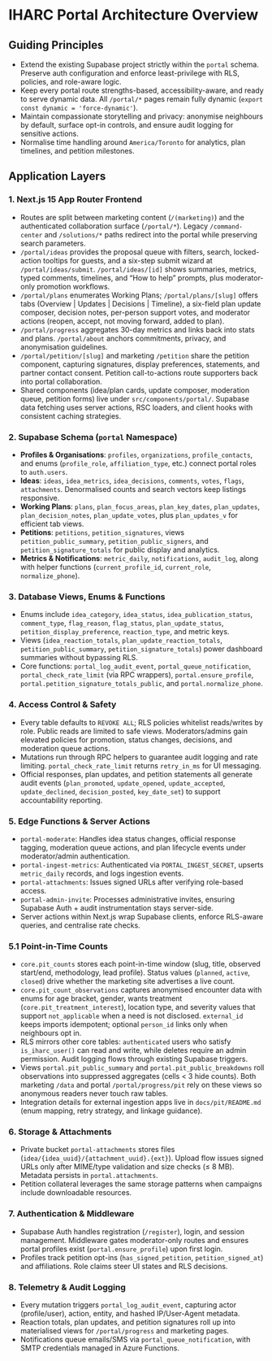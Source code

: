 # IHARC Portal Architecture Overview

## Guiding Principles
- Extend the existing Supabase project strictly within the `portal` schema. Preserve auth configuration and enforce least-privilege with RLS, policies, and role-aware logic.
- Keep every portal route strengths-based, accessibility-aware, and ready to serve dynamic data. All `/portal/*` pages remain fully dynamic (`export const dynamic = 'force-dynamic'`).
- Maintain compassionate storytelling and privacy: anonymise neighbours by default, surface opt-in controls, and ensure audit logging for sensitive actions.
- Normalise time handling around `America/Toronto` for analytics, plan timelines, and petition milestones.

## Application Layers

### 1. Next.js 15 App Router Frontend
- Routes are split between marketing content (`/(marketing)`) and the authenticated collaboration surface (`/portal/*`). Legacy `/command-center` and `/solutions/*` paths redirect into the portal while preserving search parameters.
- `/portal/ideas` provides the proposal queue with filters, search, locked-action tooltips for guests, and a six-step submit wizard at `/portal/ideas/submit`. `/portal/ideas/[id]` shows summaries, metrics, typed comments, timelines, and “How to help” prompts, plus moderator-only promotion workflows.
- `/portal/plans` enumerates Working Plans; `/portal/plans/[slug]` offers tabs (Overview | Updates | Decisions | Timeline), a six-field plan update composer, decision notes, per-person support votes, and moderator actions (reopen, accept, not moving forward, added to plan).
- `/portal/progress` aggregates 30-day metrics and links back into stats and plans. `/portal/about` anchors commitments, privacy, and anonymisation guidelines.
- `/portal/petition/[slug]` and marketing `/petition` share the petition component, capturing signatures, display preferences, statements, and partner contact consent. Petition call-to-actions route supporters back into portal collaboration.
- Shared components (idea/plan cards, update composer, moderation queue, petition forms) live under `src/components/portal/`. Supabase data fetching uses server actions, RSC loaders, and client hooks with consistent caching strategies.

### 2. Supabase Schema (`portal` Namespace)
- **Profiles & Organisations**: `profiles`, `organizations`, `profile_contacts`, and enums (`profile_role`, `affiliation_type`, etc.) connect portal roles to `auth.users`.
- **Ideas**: `ideas`, `idea_metrics`, `idea_decisions`, `comments`, `votes`, `flags`, `attachments`. Denormalised counts and search vectors keep listings responsive.
- **Working Plans**: `plans`, `plan_focus_areas`, `plan_key_dates`, `plan_updates`, `plan_decision_notes`, `plan_update_votes`, plus `plan_updates_v` for efficient tab views.
- **Petitions**: `petitions`, `petition_signatures`, views `petition_public_summary`, `petition_public_signers`, and `petition_signature_totals` for public display and analytics.
- **Metrics & Notifications**: `metric_daily`, `notifications`, `audit_log`, along with helper functions (`current_profile_id`, `current_role`, `normalize_phone`).

### 3. Database Views, Enums & Functions
- Enums include `idea_category`, `idea_status`, `idea_publication_status`, `comment_type`, `flag_reason`, `flag_status`, `plan_update_status`, `petition_display_preference`, `reaction_type`, and metric keys.
- Views (`idea_reaction_totals`, `plan_update_reaction_totals`, `petition_public_summary`, `petition_signature_totals`) power dashboard summaries without bypassing RLS.
- Core functions: `portal_log_audit_event`, `portal_queue_notification`, `portal_check_rate_limit` (via RPC wrappers), `portal.ensure_profile`, `portal.petition_signature_totals_public`, and `portal.normalize_phone`.

### 4. Access Control & Safety
- Every table defaults to `REVOKE ALL`; RLS policies whitelist reads/writes by role. Public reads are limited to safe views. Moderators/admins gain elevated policies for promotion, status changes, decisions, and moderation queue actions.
- Mutations run through RPC helpers to guarantee audit logging and rate limiting. `portal_check_rate_limit` returns `retry_in_ms` for UI messaging.
- Official responses, plan updates, and petition statements all generate audit events (`plan_promoted`, `update_opened`, `update_accepted`, `update_declined`, `decision_posted`, `key_date_set`) to support accountability reporting.

### 5. Edge Functions & Server Actions
- `portal-moderate`: Handles idea status changes, official response tagging, moderation queue actions, and plan lifecycle events under moderator/admin authentication.
- `portal-ingest-metrics`: Authenticated via `PORTAL_INGEST_SECRET`, upserts `metric_daily` records, and logs ingestion events.
- `portal-attachments`: Issues signed URLs after verifying role-based access.
- `portal-admin-invite`: Processes administrative invites, ensuring Supabase Auth + audit instrumentation stays server-side.
- Server actions within Next.js wrap Supabase clients, enforce RLS-aware queries, and centralise rate checks.

### 5.1 Point-in-Time Counts
- `core.pit_counts` stores each point-in-time window (slug, title, observed start/end, methodology, lead profile). Status values (`planned`, `active`, `closed`) drive whether the marketing site advertises a live count.
- `core.pit_count_observations` captures anonymised encounter data with enums for age bracket, gender, wants treatment (`core.pit_treatment_interest`), location type, and severity values that support `not_applicable` when a need is not disclosed. `external_id` keeps imports idempotent; optional `person_id` links only when neighbours opt in.
- RLS mirrors other core tables: `authenticated` users who satisfy `is_iharc_user()` can read and write, while deletes require an admin permission. Audit logging flows through existing Supabase triggers.
- Views `portal.pit_public_summary` and `portal.pit_public_breakdowns` roll observations into suppressed aggregates (cells < 3 hide counts). Both marketing `/data` and portal `/portal/progress/pit` rely on these views so anonymous readers never touch raw tables.
- Integration details for external ingestion apps live in `docs/pit/README.md` (enum mapping, retry strategy, and linkage guidance).

### 6. Storage & Attachments
- Private bucket `portal-attachments` stores files (`idea/{idea_uuid}/{attachment_uuid}.{ext}`). Upload flow issues signed URLs only after MIME/type validation and size checks (≤ 8 MB). Metadata persists in `portal.attachments`.
- Petition collateral leverages the same storage patterns when campaigns include downloadable resources.

### 7. Authentication & Middleware
- Supabase Auth handles registration (`/register`), login, and session management. Middleware gates moderator-only routes and ensures portal profiles exist (`portal.ensure_profile`) upon first login.
- Profiles track petition opt-ins (`has_signed_petition`, `petition_signed_at`) and affiliations. Role claims steer UI states and RLS decisions.

### 8. Telemetry & Audit Logging
- Every mutation triggers `portal_log_audit_event`, capturing actor (profile/user), action, entity, and hashed IP/User-Agent metadata.
- Reaction totals, plan updates, and petition signatures roll up into materialised views for `/portal/progress` and marketing pages.
- Notifications queue emails/SMS via `portal_queue_notification`, with SMTP credentials managed in Azure Functions.
